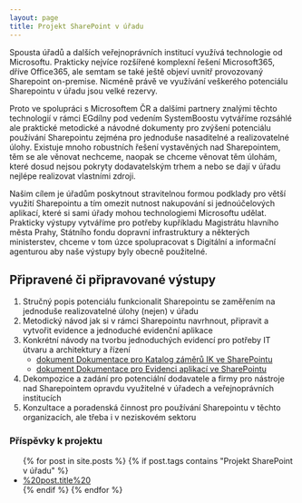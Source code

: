 ```yaml
---
layout: page
title: Projekt SharePoint v úřadu
---
```



Spousta úřadů a dalších veřejnoprávních institucí využívá technologie od Microsoftu. Prakticky nejvíce rozšířené komplexní řešení Microsoft365, dříve Office365, ale semtam se také ještě objeví uvnitř provozovaný Sharepoint on-premise. Nicméně právě ve využívání veškerého potenciálu Sharepointu v úřadu jsou velké rezervy.

Proto ve spolupráci s Microsoftem ČR a dalšími partnery znalými těchto technologií v rámci EGdílny pod vedením SystemBoostu vytváříme rozsáhlé ale praktické metodické a návodné dokumenty pro zvýšení potenciálu používání Sharepointu zejména pro jednoduše nasaditelné a realizovatelné úlohy. Existuje mnoho robustních řešení vystavěných nad Sharepointem, těm se ale věnovat nechceme, naopak se chceme věnovat těm úlohám, které dosud nejsou pokryty dodavatelským trhem a nebo se dají v úřadu nejlépe realizovat vlastními zdroji.

Našim cílem je úřadům poskytnout stravitelnou formou podklady pro větší využití Sharepointu a tím omezit nutnost nakupování si jednoúčelových aplikací, které si sami úřady mohou technologiemi Microsoftu udělat. Prakticky výstupy vytváříme pro potřeby kupříkladu Magistrátu hlavního města Prahy, Státního fondu dopravní infrastruktury a některých ministerstev, chceme v tom úzce spolupracovat s Digitální a informační agenturou aby naše výstupy byly obecně použitelné. 

## Připravené či připravované výstupy

1. Stručný popis potenciálu funkcionalit Sharepointu se zaměřením na jednoduše realizovatelné úlohy (nejen) v úřadu
2. Metodický návod jak si v rámci Sharepointu navrhnout, připravit a vytvořit evidence a jednoduché evidenční aplikace
3. Konkrétní návody na tvorbu jednoduchých evidencí pro potřeby IT útvaru a architektury a řízení
    - [dokument Dokumentace pro Katalog záměrů IK ve SharePointu](https://architektovani.tiddlyhost.com/#Katalog%20z%C3%A1m%C4%9Br%C5%AF%20IK%20ve%20SharePointu)
    - [dokument Dokumentace pro Evidenci aplikací ve SharePointu](https://architektovani.tiddlyhost.com/#Evidence%20aplikac%C3%AD%20ve%20SharePointu)
4. Dekompozice a zadání pro potenciální dodavatele a firmy pro nástroje nad Sharepointem opravdu využitelné v úřadech a veřejnoprávních institucích
5. Konzultace a poradenská činnost pro používání Sharepointu v těchto organizacích, ale třeba i v neziskovém sektoru


### Příspěvky k projektu

<ul>
{% for post in site.posts %}
  {% if post.tags contains "Projekt SharePoint v úřadu" %}
    <li><a href=“{post.url}”>%20post.title%20</a></li>
  {% endif %}
{% endfor %}
</ul> 
